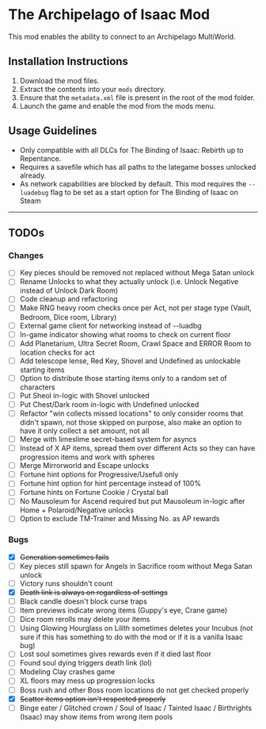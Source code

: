 # The Archipelago of Isaac Mod

This mod enables the ability to connect to an Archipelago MultiWorld.

## Installation Instructions
1. Download the mod files.
2. Extract the contents into your `mods` directory.
3. Ensure that the `metadata.xml` file is present in the root of the mod folder.
4. Launch the game and enable the mod from the mods menu.

## Usage Guidelines
- Only compatible with all DLCs for The Binding of Isaac: Rebirth up to Repentance.
- Requires a savefile which has all paths to the lategame bosses unlocked already.
- As network capabilities are blocked by default. This mod requires the `--luadebug` flag to be set as a start option for The Binding of Isaac on Steam

----
## TODOs

### Changes
- [ ] Key pieces should be removed not replaced without Mega Satan unlock
- [ ] Rename Unlocks to what they actually unlock (i.e. Unlock Negative instead of Unlock Dark Room)
- [ ] Code cleanup and refactoring
- [ ] Make RNG heavy room checks once per Act, not per stage type (Vault, Bedroom, Dice room, Library)
- [ ] External game client for networking instead of --luadbg
- [ ] In-game indicator showing what rooms to check on current floor
- [ ] Add Planetarium, Ultra Secret Room, Crawl Space and ERROR Room to location checks for act
- [ ] Add telescope lense, Red Key, Shovel and Undefined as unlockable starting items
- [ ] Option to distribute those starting items only to a random set of characters
- [ ] Put Sheol in-logic with Shovel unlocked
- [ ] Put Chest/Dark room in-logic with Undefined unlocked
- [ ] Refactor "win collects missed locations" to only consider rooms that didn't spawn, not those skipped on purpose, also make an option to have it only collect a set amount, not all
- [ ] Merge with limeslime secret-based system for asyncs
- [ ] Instead of X AP items, spread them over different Acts so they can have progression items and work with spheres
- [ ] Merge Mirrorworld and Escape unlocks
- [ ] Fortune hint options for Progressive/Usefull only
- [ ] Fortune hint option for hint percentage instead of 100%
- [ ] Fortune hints on Fortune Cookie / Crystal ball
- [ ] No Mausoleum for Ascend required but put Mausoleum in-logic after Home + Polaroid/Negative unlocks
- [ ] Option to exclude TM-Trainer and Missing No. as AP rewards

### Bugs
- [x] ~~Generation sometimes fails~~
- [ ] Key pieces still spawn for Angels in Sacrifice room without Mega Satan unlock
- [ ] Victory runs shouldn't count
- [x] ~~Death link is always on regardless of settings~~
- [ ] Black candle doesn't block curse traps
- [ ] Item previews indicate wrong items (Guppy's eye, Crane game)
- [ ] Dice room rerolls may delete your items
- [ ] Using Glowing Hourglass on Lilith sometimes deletes your Incubus (not sure if this has something to do with the mod or if it is a vanilla Isaac bug)
- [ ] Lost soul sometimes gives rewards even if it died last floor
- [ ] Found soul dying triggers death link (lol)
- [ ] Modeling Clay crashes game
- [ ] XL floors may mess up progression locks
- [ ] Boss rush and other Boss room locations do not get checked properly
- [x] ~~Scatter items option isn't respected properly~~
- [ ] Binge eater / Glitched crown / Soul of Isaac / Tainted Isaac / Birthrights (Isaac) may show items from wrong item pools
